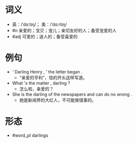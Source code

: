 # 词义
- 英：/ˈdɑːlɪŋ/； 美：/ˈdɑːrlɪŋ/
- #n 亲爱的；宝贝；宠儿；亲切友好的人；备受宠爱的人
- #adj 可爱的；迷人的；备受喜爱的
# 例句
- ‘ Darling Henry , ’ the letter began .
	- “亲爱的亨利”，信的开头这样写道。
- What 's the matter , darling ?
	- 怎么啦，亲爱的？
- She is the darling of the newspapers and can do no wrong .
	- 她是新闻界的大红人，不可能做错事的。
# 形态
- #word_pl darlings
